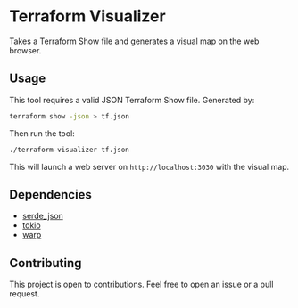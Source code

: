# Terraform Visualizer

Takes a Terraform Show file and generates a visual map on the web browser.

## Usage

This tool requires a valid JSON Terraform Show file. Generated by:

```bash
terraform show -json > tf.json
```

Then run the tool:

```bash
./terraform-visualizer tf.json
```

This will launch a web server on `http://localhost:3030` with the visual map.

## Dependencies

- [serde_json](https://crates.io/crates/serde_json)
- [tokio](https://crates.io/crates/tokio)
- [warp](https://crates.io/crates/warp)

## Contributing

This project is open to contributions. Feel free to open an issue or a pull request.
